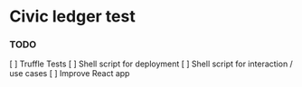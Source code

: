# Civic ledger test

### TODO
[ ] Truffle Tests
[ ] Shell script for deployment
[ ] Shell script for interaction / use cases
[ ] Improve React app
